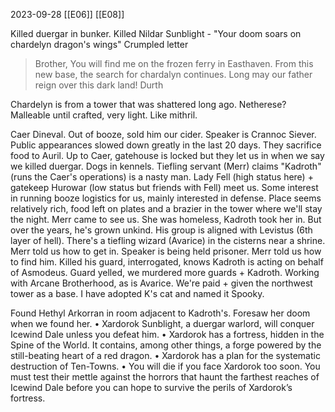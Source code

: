 2023-09-28 [[E06]] [[E08]]

Killed duergar in bunker.
Killed Nildar Sunblight - "Your doom soars on chardelyn dragon's wings"
Crumpled letter
>Brother, You will find me on the frozen ferry in Easthaven. From this new base, the search for chardalyn continues. Long may our father reign over this dark land! Durth

Chardelyn is from a tower that was shattered long ago. Netherese? Malleable until crafted, very light. Like mithril.

Caer Dineval. Out of booze, sold him our cider.
Speaker is Crannoc Siever. Public appearances slowed down greatly in the last 20 days.
They sacrifice food to Auril.
Up to Caer, gatehouse is locked but they let us in when we say we killed duergar.
Dogs in kennels.
Tiefling servant (Merr) claims "Kadroth" (runs the Caer's operations) is a nasty man.
Lady Fell (high status here) + gatekeep Hurowar (low status but friends with Fell) meet us.
Some interest in running booze logistics for us, mainly interested in defense.
Place seems relatively rich, food left on plates and a brazier in the tower where we'll stay the night.
Merr came to see us. She was homeless, Kadroth took her in. But over the years, he's grown unkind. His group is aligned with Levistus (6th layer of hell). There's a tiefling wizard (Avarice) in the cisterns near a shrine. Merr told us how to get in.
Speaker is being held prisoner. Merr told us how to find him. Killed his guard, interrogated, knows Kadroth is acting on behalf of Asmodeus. Guard yelled, we murdered more guards + Kadroth. Working with Arcane Brotherhood, as is Avarice.
We're paid + given the northwest tower as a base. I have adopted K's cat and named it Spooky.

Found Hethyl Arkorran in room adjacent to Kadroth's. Foresaw her doom when we found her.
•    Xardorok Sunblight, a duergar warlord, will conquer Icewind Dale unless you defeat him.
•    Xardorok has a fortress, hidden in the Spine of the World. It contains, among other things, a forge powered by the still-beating heart of a red dragon.
•    Xardorok has a plan for the systematic destruction of Ten-Towns.
•    You will die if you face Xardorok too soon. You must test their mettle against the horrors that haunt the farthest reaches of Icewind Dale before you can hope to survive the perils of Xardorok’s fortress.